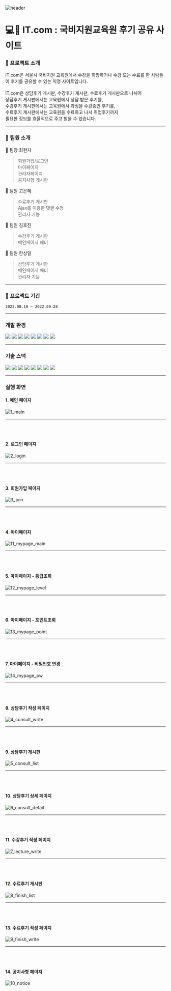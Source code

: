 ![header](https://capsule-render.vercel.app/api?type=waving&color=99CCFF&height=150&section=header&text=IT.%20com&fontSize=90&fontColor=ffffff&fontAlignY=40)
#  :computer::speech_balloon: __IT.com__ : 국비지원교육원 후기 공유 사이트
### :blue_book: 프로젝트 소개
IT.com은 서울시 국비지원 교육원에서 수강을 희망하거나 수강 또는 수료를 한 사람들이 후기를 공유할 수 있는 익명 사이트입니다.<br><br>
IT.com은 상담후기 게시판, 수강후기 게시판, 수료후기 게시판으로 나뉘어<br>
상담후기 게시판에서는 교육원에서 상담 받은 후기를,<br>
수강후기 게시판에서는 교육원에서 과정을 수강중인 후기를,<br>
수료후기 게시판에서는 교육원을 수료하고 나서 취업후기까지<br>
필요한 정보를 효율적으로 주고 받을 수 있습니다.
___
### :information_desk_person: 팀원 소개
:yellow_heart: 팀장 최현지
> 회원가입/로그인<br>
마이페이지<br>
관리자페이지<br>
공지사항 게시판

:purple_heart: 팀원 고은혜
> 수료후기 게시판<br>
Ajax를 이용한 댓글 수정<br>
관리자 기능


:blue_heart: 팀원 김호진
> 수강후기 게시판<br>
메인페이지 헤더

:green_heart: 팀원 한상일
> 상담후기 게시판<br>
메인페이지 배너<br>
관리자 기능
___
### :date: 프로젝트 기간
```
2022.08.10 ~ 2022.09.28
```
___
### 개발 환경
<img src="https://img.shields.io/badge/Spring-6DB33F?style=flat-square&logo=Spring&logoColor=white"> <img src="https://img.shields.io/badge/Ecplise IDE-2C2255?style=flat-square&logo=Eclipse IDE&logoColor=white"> <img src="https://img.shields.io/badge/Visual Studio Code-007ACC?style=flat-square&logo=Visual Studio Code&logoColor=white"> 
<img src="https://img.shields.io/badge/Apache Maven-C71A36?style=flat-square&logo=Apache Maven&logoColor=white"> <img src="https://img.shields.io/badge/apache tomcat-F8DC75?style=flat-square&logo=apachetomcat&logoColor=white"> <img src="https://img.shields.io/badge/Mybatis-181717?style=flat-square&logo=Mybatis&logoColor=white">  <img src="https://img.shields.io/badge/GIT-F05032?style=flat-square&logo=GIT&logoColor=white"> <img src="https://img.shields.io/badge/GitHub-181717?style=flat-square&logo=GitHub&logoColor=white">

___
### 기술 스택
<img src="https://img.shields.io/badge/JAVA-007396?style=flat-square&logo=java&logoColor=white"> <img src="https://img.shields.io/badge/javascript-F7DF1E?style=flat-square&logo=javascript&logoColor=black"> <img src="https://img.shields.io/badge/html-E34F26?style=flat-square&logo=html5&logoColor=white"> <img src="https://img.shields.io/badge/css-1572B6?style=flat-square&logo=css3&logoColor=white"> <img src="https://img.shields.io/badge/bootstrap-7952B3?style=flat-square&logo=bootstrap&logoColor=white"> <img src="https://img.shields.io/badge/JSON-000000?style=flat-square&logo=JSON&logoColor=white"> <img src="https://img.shields.io/badge/oracle-F80000?style=flat-square&logo=oracle&logoColor=white"> <img src="https://img.shields.io/badge/Ajax-7D929E?style=flat-square&logo=Mybatis&logoColor=white">

___
### 실행 화면
#### 1. 메인 페이지
![1_main](https://user-images.githubusercontent.com/105847748/195411317-388d73f0-451d-4910-8476-bcfa86eb9d5f.PNG)
___
<br><br>
#### 2. 로그인 페이지
![2_login](https://user-images.githubusercontent.com/105847748/195411336-8b132ac5-b824-4b47-afa0-a974e3b011c5.PNG)
___
<br><br>
#### 3. 회원가입 페이지
![3_join](https://user-images.githubusercontent.com/105847748/195411377-df31d6d0-9173-4d2b-9cb8-2d7dea8a03f9.PNG)
___
<br><br>
#### 4. 마이페이지
![11_mypage_main](https://user-images.githubusercontent.com/105847748/195414370-421b26e3-4f09-4bf4-afff-d30611d36658.png)
___
<br><br>
#### 5. 마이페이지 -  등급조회
![12_mypage_level](https://user-images.githubusercontent.com/105847748/195414379-c9978084-a304-48ed-be18-09f0522df521.png)
___
<br><br>
#### 6. 마이페이지 - 포인트조회
![13_mypage_point](https://user-images.githubusercontent.com/105847748/195414386-fb1e2e70-8571-4b3f-bbda-bd6acec77eed.png)
___
<br><br>
#### 7. 마이페이지 - 비밀번호 변경
![14_mypage_pw](https://user-images.githubusercontent.com/105847748/195414391-5e2d5b6f-23e0-4b8e-a098-1d6dd03991bf.png)
___
<br><br>
#### 8. 상담후기 작성 페이지
![4_cunsult_write](https://user-images.githubusercontent.com/105847748/195411382-31a6cb24-5048-4e9d-9bfe-ec9f6f06d12f.PNG)
___
<br><br>
#### 9. 상담후기 게시판
![5_consult_list](https://user-images.githubusercontent.com/105847748/195411385-fb4797bf-acc2-4182-984f-b034b6a037ae.PNG)
___
<br><br>
#### 10. 상담후기 상세 페이지
![6_consult_detail](https://user-images.githubusercontent.com/105847748/195411389-b8b5a6ba-c854-4a8d-b07f-82a1404a5b5c.PNG)
___
<br><br>
#### 11. 수강후기 작성 페이지
![7_lecture_write](https://user-images.githubusercontent.com/105847748/195415298-0d989658-3250-4bc1-ac66-5c3f43b1438b.PNG)
___
<br><br>
#### 12. 수료후기 게시판
![8_finish_list](https://user-images.githubusercontent.com/105847748/195411392-04f0940a-c2ca-4879-9afe-434bd3d38c2b.PNG)
___
<br><br>
#### 13. 수료후기 작성 페이지
![9_finish_write](https://user-images.githubusercontent.com/105847748/195411395-651e1624-0848-4d1d-a544-d5aff2688a68.PNG)
___
<br><br>
#### 14. 공지사항 페이지
![10_notice](https://user-images.githubusercontent.com/105847748/195411372-b51b1b39-1537-4596-9212-1dedb7514845.PNG)
